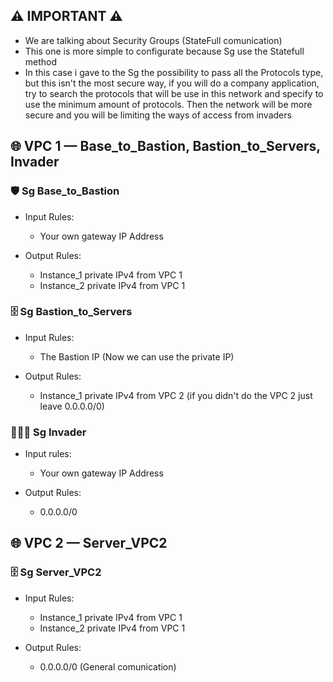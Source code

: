 ## ⚠️ IMPORTANT ⚠️

- We are talking about Security Groups (StateFull comunication)
- This one is more simple to configurate because Sg use the Statefull method
- In this case i gave to the Sg the possibility to pass all the Protocols type, but this isn't the most secure way, if you will do a company application, try to search the protocols that will be use in this network and specify to use the minimum amount of protocols. Then the network will be more secure and you will be limiting the ways of access from invaders

## 🌐 VPC 1 — Base_to_Bastion, Bastion_to_Servers, Invader

### 🛡️ Sg Base_to_Bastion

- Input Rules:
    - Your own gateway IP Address

- Output Rules:
    - Instance_1 private IPv4 from VPC 1
    - Instance_2 private IPv4 from VPC 1
      
### 🗄️ Sg Bastion_to_Servers

- Input Rules:
    - The Bastion IP (Now we can use the private IP)

- Output Rules:
    - Instance_1 private IPv4 from VPC 2 (if you didn't do the VPC 2 just leave 0.0.0.0/0)

### 👨🏻‍💻 Sg Invader

- Input rules:
    -  Your own gateway IP Address

- Output Rules:
    - 0.0.0.0/0
      
## 🌐 VPC 2 — Server_VPC2

### 🗄️ Sg Server_VPC2

- Input Rules:
    - Instance_1 private IPv4 from VPC 1
    - Instance_2 private IPv4 from VPC 1

- Output Rules:
    - 0.0.0.0/0 (General comunication)

